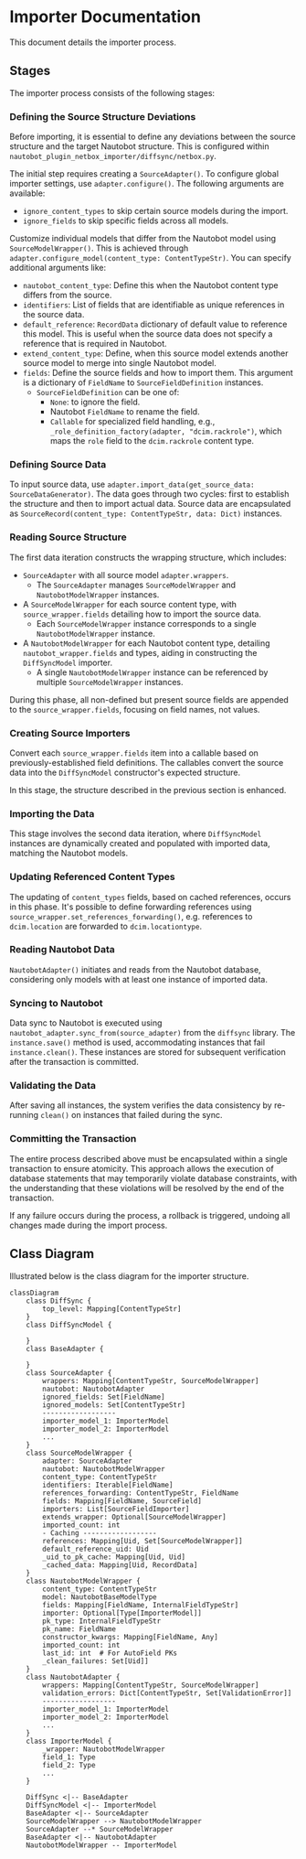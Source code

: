 # Importer Documentation

This document details the importer process.

## Stages

The importer process consists of the following stages:

### Defining the Source Structure Deviations

Before importing, it is essential to define any deviations between the source structure and the target Nautobot structure. This is configured within `nautobot_plugin_netbox_importer/diffsync/netbox.py`.

The initial step requires creating a `SourceAdapter()`. To configure global importer settings, use `adapter.configure()`. The following arguments are available:

- `ignore_content_types` to skip certain source models during the import.
- `ignore_fields` to skip specific fields across all models.

Customize individual models that differ from the Nautobot model using `SourceModelWrapper()`. This is achieved through `adapter.configure_model(content_type: ContentTypeStr)`. You can specify additional arguments like:

- `nautobot_content_type`: Define this when the Nautobot content type differs from the source.
- `identifiers`: List of fields that are identifiable as unique references in the source data.
- `default_reference`: `RecordData` dictionary of default value to reference this model. This is useful when the source data does not specify a reference that is required in Nautobot.
- `extend_content_type`: Define, when this source model extends another source model to merge into single Nautobot model.
- `fields`: Define the source fields and how to import them. This argument is a dictionary of `FieldName` to `SourceFieldDefinition` instances.
    - `SourceFieldDefinition` can be one of:
        - `None`: to ignore the field.
        - Nautobot `FieldName` to rename the field.
        - `Callable` for specialized field handling, e.g., `_role_definition_factory(adapter, "dcim.rackrole")`, which maps the `role` field to the `dcim.rackrole` content type.

### Defining Source Data

To input source data, use `adapter.import_data(get_source_data: SourceDataGenerator)`. The data goes through two cycles: first to establish the structure and then to import actual data. Source data are encapsulated as `SourceRecord(content_type: ContentTypeStr, data: Dict)` instances.

### Reading Source Structure

The first data iteration constructs the wrapping structure, which includes:

- `SourceAdapter` with all source model `adapter.wrappers`.
    - The `SourceAdapter` manages `SourceModelWrapper` and `NautobotModelWrapper` instances.
- A `SourceModelWrapper` for each source content type, with `source_wrapper.fields` detailing how to import the source data.
    - Each `SourceModelWrapper` instance corresponds to a single `NautobotModelWrapper` instance.
- A `NautobotModelWrapper` for each Nautobot content type, detailing `nautobot_wrapper.fields` and types, aiding in constructing the `DiffSyncModel` importer.
    - A single `NautobotModelWrapper` instance can be referenced by multiple `SourceModelWrapper` instances.

During this phase, all non-defined but present source fields are appended to the `source_wrapper.fields`, focusing on field names, not values.

### Creating Source Importers

Convert each `source_wrapper.fields` item into a callable based on previously-established field definitions. The callables convert the source data into the `DiffSyncModel` constructor's expected structure.

In this stage, the structure described in the previous section is enhanced.

### Importing the Data

This stage involves the second data iteration, where `DiffSyncModel` instances are dynamically created and populated with imported data, matching the Nautobot models.

### Updating Referenced Content Types

The updating of `content_types` fields, based on cached references, occurs in this phase. It's possible to define forwarding references using `source_wrapper.set_references_forwarding()`, e.g. references to `dcim.location` are forwarded to `dcim.locationtype`.

### Reading Nautobot Data

`NautobotAdapter()` initiates and reads from the Nautobot database, considering only models with at least one instance of imported data.

### Syncing to Nautobot

Data sync to Nautobot is executed using `nautobot_adapter.sync_from(source_adapter)` from the `diffsync` library. The `instance.save()` method is used, accommodating instances that fail `instance.clean()`. These instances are stored for subsequent verification after the transaction is committed.

### Validating the Data

After saving all instances, the system verifies the data consistency by re-running `clean()` on instances that failed during the sync.

### Committing the Transaction

The entire process described above must be encapsulated within a single transaction to ensure atomicity. This approach allows the execution of database statements that may temporarily violate database constraints, with the understanding that these violations will be resolved by the end of the transaction.

If any failure occurs during the process, a rollback is triggered, undoing all changes made during the import process.

## Class Diagram

Illustrated below is the class diagram for the importer structure.

```mermaid
classDiagram
    class DiffSync {
        top_level: Mapping[ContentTypeStr]
    }
    class DiffSyncModel {
        
    }
    class BaseAdapter {
        
    }
    class SourceAdapter {
        wrappers: Mapping[ContentTypeStr, SourceModelWrapper]
        nautobot: NautobotAdapter
        ignored_fields: Set[FieldName]
        ignored_models: Set[ContentTypeStr]
        ------------------
        importer_model_1: ImporterModel
        importer_model_2: ImporterModel
        ...
    }
    class SourceModelWrapper {
        adapter: SourceAdapter
        nautobot: NautobotModelWrapper
        content_type: ContentTypeStr
        identifiers: Iterable[FieldName]
        references_forwarding: ContentTypeStr, FieldName
        fields: Mapping[FieldName, SourceField]
        importers: List[SourceFieldImporter]
        extends_wrapper: Optional[SourceModelWrapper]
        imported_count: int
        - Caching ------------------
        references: Mapping[Uid, Set[SourceModelWrapper]]
        default_reference_uid: Uid
        _uid_to_pk_cache: Mapping[Uid, Uid]
        _cached_data: Mapping[Uid, RecordData]
    }
    class NautobotModelWrapper {
        content_type: ContentTypeStr
        model: NautobotBaseModelType
        fields: Mapping[FieldName, InternalFieldTypeStr]
        importer: Optional[Type[ImporterModel]]
        pk_type: InternalFieldTypeStr
        pk_name: FieldName
        constructor_kwargs: Mapping[FieldName, Any]
        imported_count: int
        last_id: int  # For AutoField PKs
        _clean_failures: Set[Uid]]
    }
    class NautobotAdapter {
        wrappers: Mapping[ContentTypeStr, SourceModelWrapper]
        validation_errors: Dict[ContentTypeStr, Set[ValidationError]]
        ------------------
        importer_model_1: ImporterModel
        importer_model_2: ImporterModel
        ...
    }
    class ImporterModel {
        _wrapper: NautobotModelWrapper
        field_1: Type
        field_2: Type
        ...
    }

    DiffSync <|-- BaseAdapter
    DiffSyncModel <|-- ImporterModel
    BaseAdapter <|-- SourceAdapter
    SourceModelWrapper --> NautobotModelWrapper
    SourceAdapter --* SourceModelWrapper
    BaseAdapter <|-- NautobotAdapter
    NautobotModelWrapper -- ImporterModel
```
